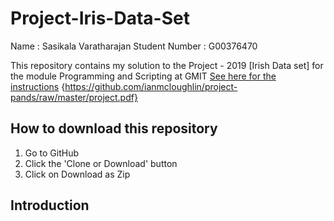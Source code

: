 # Project-Iris-Data-Set

Name : Sasikala Varatharajan Student Number : G00376470


This repository contains my solution to the Project - 2019 [Irish Data set] for the module 
Programming and Scripting at GMIT
[See here for the instructions](https://github.com/ianmcloughlin/project-pands/raw/master/project.pdf) {https://github.com/ianmcloughlin/project-pands/raw/master/project.pdf}


## How to download this repository
1. Go to GitHub
2. Click the 'Clone or Download' button
3. Click on Download as Zip

## Introduction


